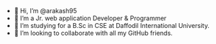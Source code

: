 - 👋 Hi, I’m @arakash95
- 👀 I’m a Jr. web application Developer & Programmer
- 🌱 I’m studying for a B.Sc in CSE at Daffodil International University.
- 💞️ I’m looking to collaborate with all my GitHub friends.

<!---
arakash95/arakash95 is a ✨ special ✨ repository because its `README.md` (this file) appears on your GitHub profile.
You can click the Preview link to take a look at your changes.
--->
